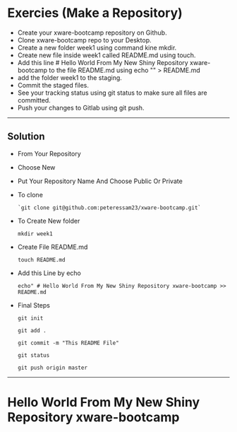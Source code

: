 

# Exercies (Make a Repository)

- Create your xware-bootcamp repository on Github.
- Clone xware-bootcamp repo to your Desktop.
- Create a new folder week1 using command kine mkdir.
- Create new file inside week1 called README.md using touch.
- Add this line # Hello World From My New Shiny Repository xware-bootcamp to the file README.md using echo "" > README.md
- add the folder week1 to the staging.
- Commit the staged files.
- See your tracking status using git status to make sure all files are committed.
- Push your changes to Gitlab using git push.

____________________________________________________________________________________

## Solution

- From Your Repository
- Choose New
- Put Your Repository Name And Choose Public Or Private 
- To clone

      `git clone git@github.com:peteressam23/xware-bootcamp.git`

- To Create New folder

     `mkdir week1`     

-   Create File README.md

     `touch README.md`    

-  Add this Line by echo

     `echo" # Hello World From My New Shiny Repository xware-bootcamp >> README.md`

- Final Steps

     `git init`

     `git add .`

     `git commit -m "This README File"`

     `git status`

     `git push origin master`


_________________________________________________________________________________

# Hello World From My New Shiny Repository xware-bootcamp

